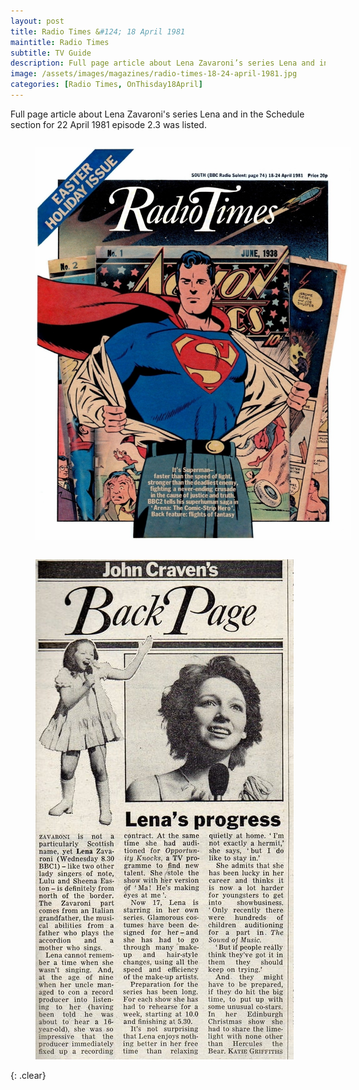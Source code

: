 ```yaml
---
layout: post
title: Radio Times &#124; 18 April 1981
maintitle: Radio Times
subtitle: TV Guide
description: Full page article about Lena Zavaroni’s series Lena and in the Schedule section for 22 April 1981 episode 2.3 was listed.
image: /assets/images/magazines/radio-times-18-24-april-1981.jpg
categories: [Radio Times, OnThisday18April]
---
```


Full page article about Lena Zavaroni's series Lena and in the Schedule section for 22 April 1981 episode 2.3 was listed.

<figure class="fig1">
<a href="/assets/images/magazines/radio-times-18-24-april-1981.jpg"><img src="/assets/images/magazines/radio-times-18-24-april-1981.jpg" class="full-width zoom-in"></a>
</figure>

<figure class="fig2">
<a href="/assets/images/magazines/radio-times-18-24-april-1981-lenas-progress.jpg"><img src="/assets/images/magazines/radio-times-18-24-april-1981-lenas-progress.jpg" class="full-width zoom-in"></a>
</figure>

<br />{: .clear}

<style>
.fig1 {float:left; width:49%;}

.fig2 {float:right; width:49%;}

figcaption {float:left; width:100%;}

@media screen and (orientation:portrait) {
.fig1, .fig2 {float:left; width:100%;}
figcaption {float:left; width:100%; margin-bottom: 10px;}
}
</style>

